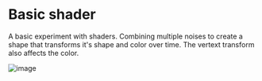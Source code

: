 # Basic shader

A basic experiment with shaders. Combining multiple noises to create a shape that transforms it's shape and color over time. The vertext transform also affects the color.

![image](https://user-images.githubusercontent.com/29680544/172298500-1fb8ebe5-e683-4671-acda-02bdf6cd80ed.png)
